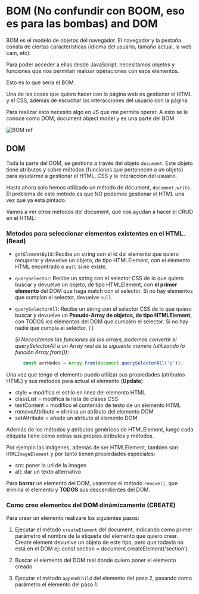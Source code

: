 # BOM (No confundir con BOOM, eso es para las bombas) and DOM

BOM es el modelo de objetos del navegador. El navegador y la pestaña consta de ciertas características (idioma del usuario, tamaño actual, la web cam, etc).

Para poder acceder a ellas desde JavaScript, necesitamos objetos y funciones que nos permitan realizar operaciones con esos elementos.

Esto es lo que sería el BOM.

Una de las cosas que quiero hacer con la página web es gestionar el HTML y el CSS, además de escuchar las interacciones del usuario con la página.

Para realizar esto necesito algo en JS que me permita operar. A esto se le conoce como DOM, document object model y es una parte del BOM.

![BOM ref](https://www.arkaitzgarro.com/javascript/images/cap06/jerarquia.png)

## DOM

Toda la parte del DOM, se gestiona a través del objeto `document`. Este objeto tiene atributos y sobre métodos (funciones que pertenecen a un objeto) para ayudarme a gestionar el HTML, CSS y la interacción del usuario.

Hasta ahora solo hemos utilizado un método de dócument, `document.write`. El problema de este método es que NO podemos gestionar el HTML una vez que ya está pintado.

Vamos a ver otros métodos del document, que nos ayudan a hacer el CRUD en el HTML:

### Metodos para seleccionar elementos existentes en el HTML. (Read)

- `getElementById`: Recibe un string con el id del elemento que quiero recuperar y devuelve un objeto, de tipo HTMLElement, con el elemento HTML encontrado o `null` si no existe.

- `querySelector`: Recibe un string con el selector CSS de lo que quiero buscar y devuelve un objeto, de tipo HTMLElement, con **el primer elemento** del DOM que haga match con el selector. Si no hay elementos que cumplan el selector, devuelve `null`.

- `querySelectorAll`: Recibe un string con el selector CSS de lo que quiero buscar y devuelve un **Pseudo-Array de objetos, de tipo HTMLElement,** con TODOS los elementos del DOM que cumplen el selector. Si no hay nadie que cumpla el selector, `[]`

    *Si Necesitamos las funciones de los arrays, podemos convertir el querySelectorAll a un Array real de la siguiente manera (utilizando la función Array.from())*:

    ```js
       const arrNodes = Array.from(document.querySelectorAll('p'));
    ```

Una vez que tengo el elemento puedo utilizar sus propiedades (atributos HTML) y sus métodos para actual el elemento (**Update**)

- style = modifica el estilo en linea del elemento HTML
- classList = modifica la lista de clases CSS
- textContent = modifico el contenido de texto de un elemento HTML
- removeAttribute = elimina un atributo del elemento DOM
- setAttribute = añade un atributo al elemento DOM

Además de los métodos y atributos genéricos de HTMLElement, luego cada etiqueta tiene como extras sus propios atributos y métodos.

Por ejemplo las imágenes, además de ser HTMLElement, tambien son `HTMLImageElement` y por tanto tienen propiedades especiales:

- src: poner la url de la imagen
- alt: dar un texto alternativo

Para **borrar** un elemento del DOM, usaremos el método `remove()`, que elimina el elemento y **TODOS** sus descendientes del DOM.

### Como creo elementos del DOM dinámicamente (CREATE)

Para crear un elemento realizaré los siguientes pasos:

1. Ejecutar el método `createElement` del document, indicando como primer parámetro el nombre de la etiqueta del elemento que quiero crear. Create element devuelve un objeto de este tipo, pero que todavía no está en el DOM
    ej: const section = document.createElement('section').

2. Buscar el elemento del DOM real donde quiero poner el elemento creado
3. Ejecutar el método `appendChild` del elemento del paso 2, pasando como parámetro el elemento del paso 1.
